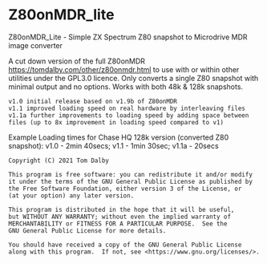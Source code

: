 # Z80onMDR_lite

Z80onMDR_Lite - Simple ZX Spectrum Z80 snapshot to Microdrive MDR image converter

A cut down version of the full Z80onMDR https://tomdalby.com/other/z80onmdr.html 
to use with or within other utilities under the GPL3.0 licence. Only converts
a single Z80 snapshot with minimal output and no options. Works with both 48k &
128k snapshots.

    v1.0 initial release based on v1.9b of Z80onMDR
    v1.1 improved loading speed on real hardware by interleaving files
    v1.1a further improvements to loading speed by adding space between files (up to 8x improvement in loading speed compared to v1)

Example Loading times for Chase HQ 128k version (converted Z80 snapshot): v1.0  - 2min 40secs; v1.1  - 1min 30sec; v1.1a - 20secs

    Copyright (C) 2021 Tom Dalby
 
    This program is free software: you can redistribute it and/or modify
    it under the terms of the GNU General Public License as published by
    the Free Software Foundation, either version 3 of the License, or
    (at your option) any later version.

    This program is distributed in the hope that it will be useful,
    but WITHOUT ANY WARRANTY; without even the implied warranty of
    MERCHANTABILITY or FITNESS FOR A PARTICULAR PURPOSE.  See the
    GNU General Public License for more details.

    You should have received a copy of the GNU General Public License
    along with this program.  If not, see <https://www.gnu.org/licenses/>.

